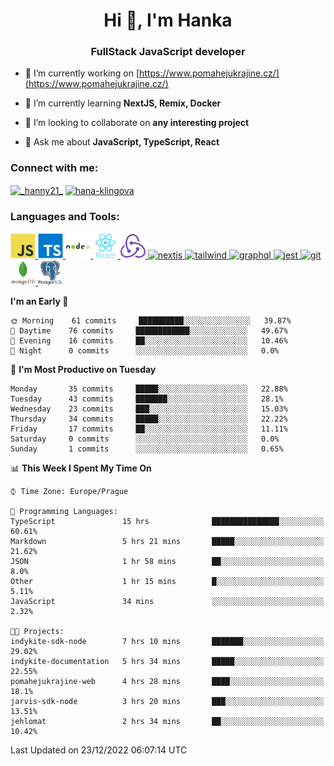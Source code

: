 <h1 align="center">Hi 👋, I'm Hanka</h1>
<h3 align="center">FullStack JavaScript developer</h3>

- 🔭 I’m currently working on [https://www.pomahejukrajine.cz/](https://www.pomahejukrajine.cz/)

- 🌱 I’m currently learning **NextJS, Remix, Docker**

- 👯 I’m looking to collaborate on **any interesting project**

- 💬 Ask me about **JavaScript, TypeScript, React**

<h3 align="left">Connect with me:</h3>
<p align="left">
<a href="https://twitter.com/_hanny21_" target="blank"><img align="center" src="https://raw.githubusercontent.com/rahuldkjain/github-profile-readme-generator/master/src/images/icons/Social/twitter.svg" alt="_hanny21_" height="30" width="40" /></a>
<a href="https://linkedin.com/in/hana-klingova" target="blank"><img align="center" src="https://raw.githubusercontent.com/rahuldkjain/github-profile-readme-generator/master/src/images/icons/Social/linked-in-alt.svg" alt="hana-klingova" height="30" width="40" /></a>
</p>

<h3 align="left">Languages and Tools:</h3>
<p align="left"> 
<a href="https://developer.mozilla.org/en-US/docs/Web/JavaScript" target="_blank" rel="noreferrer"> <img src="https://raw.githubusercontent.com/devicons/devicon/master/icons/javascript/javascript-original.svg" alt="javascript" width="40" height="40"/> </a> 
<a href="https://www.typescriptlang.org/" target="_blank" rel="noreferrer"> <img src="https://raw.githubusercontent.com/devicons/devicon/master/icons/typescript/typescript-original.svg" alt="typescript" width="40" height="40"/> </a> 
<a href="https://nodejsorg" target="_blank" rel="noreferrer"> <img src="https://raw.githubusercontent.com/devicons/devicon/master/icons/nodejs/nodejs-original-wordmark.svg" alt="nodejs" width="40" height="40"/> </a> 
<a href="https://reactjs.org/" target="_blank" rel="noreferrer"> <img src="https://raw.githubusercontent.com/devicons/devicon/master/icons/react/react-original-wordmark.svg" alt="react" width="40" height="40"/> </a> 
<a href="https://redux.js.org" target="_blank" rel="noreferrer"> <img src="https://raw.githubusercontent.com/devicons/devicon/master/icons/redux/redux-original.svg" alt="redux" width="40" height="40"/> </a> 
<a href="https://nextjs.org/" target="_blank" rel="noreferrer"> <img src="https://cdn.worldvectorlogo.com/logos/nextjs-2.svg" alt="nextjs" width="40" height="40"/> </a> 
<a href="https://tailwindcss.com/" target="_blank" rel="noreferrer"> <img src="https://www.vectorlogo.zone/logos/tailwindcss/tailwindcss-icon.svg" alt="tailwind" width="40" height="40"/> </a> 
<a href="https://graphql.org" target="_blank" rel="noreferrer"> <img src="https://www.vectorlogo.zone/logos/graphql/graphql-icon.svg" alt="graphql" width="40" height="40"/> </a> 
<a href="https://jestjs.io" target="_blank" rel="noreferrer"> <img src="https://www.vectorlogo.zone/logos/jestjsio/jestjsio-icon.svg" alt="jest" width="40" height="40"/> </a> 
<a href="https://git-scm.com/" target="_blank" rel="noreferrer"> <img src="https://www.vectorlogo.zone/logos/git-scm/git-scm-icon.svg" alt="git" width="40" height="40"/> </a> 
<a href="https://www.mongodb.com/" target="_blank" rel="noreferrer"> <img src="https://raw.githubusercontent.com/devicons/devicon/master/icons/mongodb/mongodb-original-wordmark.svg" alt="mongodb" width="40" height="40"/> </a>  
<a href="https://www.postgresql.org" target="_blank" rel="noreferrer"> <img src="https://raw.githubusercontent.com/devicons/devicon/master/icons/postgresql/postgresql-original-wordmark.svg" alt="postgresql" width="40" height="40"/> </a> 
</p>

<!--START_SECTION:waka-->
**I'm an Early 🐤** 

```text
🌞 Morning    61 commits     ██████████░░░░░░░░░░░░░░░   39.87% 
🌆 Daytime    76 commits     ████████████░░░░░░░░░░░░░   49.67% 
🌃 Evening    16 commits     ██░░░░░░░░░░░░░░░░░░░░░░░   10.46% 
🌙 Night      0 commits      ░░░░░░░░░░░░░░░░░░░░░░░░░   0.0%

```
📅 **I'm Most Productive on Tuesday** 

```text
Monday       35 commits     █████░░░░░░░░░░░░░░░░░░░░   22.88% 
Tuesday      43 commits     ███████░░░░░░░░░░░░░░░░░░   28.1% 
Wednesday    23 commits     ███░░░░░░░░░░░░░░░░░░░░░░   15.03% 
Thursday     34 commits     █████░░░░░░░░░░░░░░░░░░░░   22.22% 
Friday       17 commits     ██░░░░░░░░░░░░░░░░░░░░░░░   11.11% 
Saturday     0 commits      ░░░░░░░░░░░░░░░░░░░░░░░░░   0.0% 
Sunday       1 commits      ░░░░░░░░░░░░░░░░░░░░░░░░░   0.65%

```


📊 **This Week I Spent My Time On** 

```text
⌚︎ Time Zone: Europe/Prague

💬 Programming Languages: 
TypeScript               15 hrs              ███████████████░░░░░░░░░░   60.61% 
Markdown                 5 hrs 21 mins       █████░░░░░░░░░░░░░░░░░░░░   21.62% 
JSON                     1 hr 58 mins        ██░░░░░░░░░░░░░░░░░░░░░░░   8.0% 
Other                    1 hr 15 mins        █░░░░░░░░░░░░░░░░░░░░░░░░   5.11% 
JavaScript               34 mins             ░░░░░░░░░░░░░░░░░░░░░░░░░   2.32%

🐱‍💻 Projects: 
indykite-sdk-node        7 hrs 10 mins       ███████░░░░░░░░░░░░░░░░░░   29.02% 
indykite-documentation   5 hrs 34 mins       █████░░░░░░░░░░░░░░░░░░░░   22.55% 
pomahejukrajine-web      4 hrs 28 mins       ████░░░░░░░░░░░░░░░░░░░░░   18.1% 
jarvis-sdk-node          3 hrs 20 mins       ███░░░░░░░░░░░░░░░░░░░░░░   13.51% 
jehlomat                 2 hrs 34 mins       ██░░░░░░░░░░░░░░░░░░░░░░░   10.42%

```


 Last Updated on 23/12/2022 06:07:14 UTC
<!--END_SECTION:waka-->
